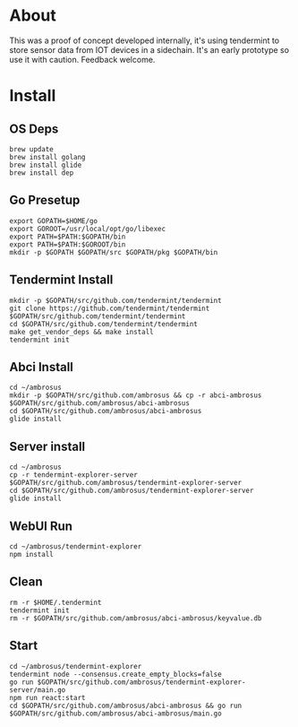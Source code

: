 # About
This was a proof of concept developed internally, it's using tendermint to store sensor data from IOT devices in a sidechain. It's an early prototype so use it with caution. Feedback welcome.

# Install


## OS Deps

```
brew update
brew install golang
brew install glide
brew install dep
```

## Go Presetup
```
export GOPATH=$HOME/go
export GOROOT=/usr/local/opt/go/libexec
export PATH=$PATH:$GOPATH/bin
export PATH=$PATH:$GOROOT/bin
mkdir -p $GOPATH $GOPATH/src $GOPATH/pkg $GOPATH/bin
```

## Tendermint Install
```
mkdir -p $GOPATH/src/github.com/tendermint/tendermint
git clone https://github.com/tendermint/tendermint $GOPATH/src/github.com/tendermint/tendermint
cd $GOPATH/src/github.com/tendermint/tendermint
make get_vendor_deps && make install
tendermint init
```

## Abci Install
```
cd ~/ambrosus
mkdir -p $GOPATH/src/github.com/ambrosus && cp -r abci-ambrosus $GOPATH/src/github.com/ambrosus/abci-ambrosus
cd $GOPATH/src/github.com/ambrosus/abci-ambrosus
glide install
```

## Server install
```
cd ~/ambrosus
cp -r tendermint-explorer-server $GOPATH/src/github.com/ambrosus/tendermint-explorer-server
cd $GOPATH/src/github.com/ambrosus/tendermint-explorer-server
glide install
```

## WebUI Run
```
cd ~/ambrosus/tendermint-explorer
npm install
```

## Clean

```
rm -r $HOME/.tendermint
tendermint init
rm -r $GOPATH/src/github.com/ambrosus/abci-ambrosus/keyvalue.db
```

## Start

```
cd ~/ambrosus/tendermint-explorer
tendermint node --consensus.create_empty_blocks=false
go run $GOPATH/src/github.com/ambrosus/tendermint-explorer-server/main.go
npm run react:start
cd $GOPATH/src/github.com/ambrosus/abci-ambrosus && go run $GOPATH/src/github.com/ambrosus/abci-ambrosus/main.go
```
